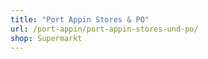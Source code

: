 ```yaml
---
title: "Port Appin Stores & PO"
url: /port-appin/port-appin-stores-und-po/
shop: Supermarkt
---
```

